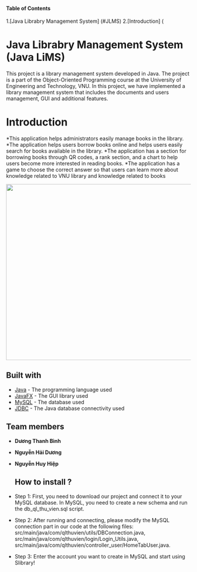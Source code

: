 #### Table of Contents
1.[Java Librabry Management System] (#JLMS)
2.[Introduction] (
# Java Librabry Management System (Java LiMS)  <a name="JLMS"></a>

This project is a library management system developed in Java. The project is a part of the Object-Oriented Programming course at the University of Engineering and Technology, VNU. In this project, we have implemented a library management system that includes the documents and users management, GUI and additional features.

# Introduction <a name="introduction"></a>
*This application helps administrators easily manage books in the library.
*The application helps users borrow books online and helps users easily search for books available in the library.
*The application has a section for borrowing books through QR codes, a rank section, and a chart to help users become more interested in reading books.
*The application has a game to choose the correct answer so that users can learn more about knowledge related to VNU library and knowledge related to books

<p align="center">
<img width="640" height="480" src="https://i.imgur.com/64c19ON.png">
</p>


## Built with 

- [Java](https://www.java.com/en/) - The programming language used
- [JavaFX](https://openjfx.io/) - The GUI library used
- [MySQL](https://dev.mysql.com/) - The database used
- [JDBC](https://www.oracle.com/java/technologies/jdbc.html) - The Java database connectivity used

## Team members  <a name="author"></a>

- **Dương Thanh Bình** 
- **Nguyễn Hải Dương**
- **Nguyễn Huy Hiệp**

  ## How to install ?
- Step 1: First, you need to download our project and connect it to your MySQL database. In MySQL, you need to create a new schema and run the db_ql_thu_vien.sql script.
- Step 2: After running and connecting, please modify the MySQL connection part in our code at the following files: src/main/java/com/qlthuvien/utils/DBConnection.java,
src/main/java/com/qlthuvien/login/Login_Utils.java,
src/main/java/com/qlthuvien/controller_user/HomeTabUser.java.
- Step 3: Enter the account you want to create in MySQL and start using Slibrary!
